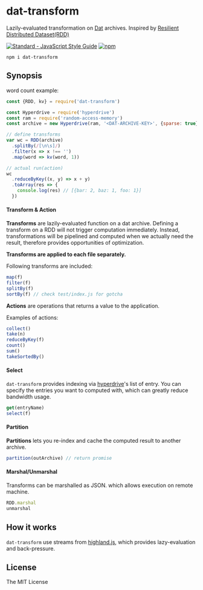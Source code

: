 # dat-transform

Lazily-evaluated transformation on [Dat](http://dat-data.com/) archives.
Inspired by [Resilient Distributed Dataset(RDD)](https://amplab.cs.berkeley.edu/wp-content/uploads/2012/01/nsdi_spark.pdf)

[![Standard - JavaScript Style Guide](https://img.shields.io/badge/code%20style-standard-brightgreen.svg)](http://standardjs.com/)
[![npm](https://img.shields.io/npm/v/dat-transform.svg)]()

`npm i dat-transform`

## Synopsis

word count example:

```js
const {RDD, kv} = require('dat-transform')

const Hyperdrive = require('hyperdrive')
const ram = require('random-access-memory')
const archive = new Hyperdrive(ram, '<DAT-ARCHIVE-KEY>', {sparse: true})

// define transforms
var wc = RDD(archive)
  .splitBy(/[\n\s]/)
  .filter(x => x !== '')
  .map(word => kv(word, 1))

// actual run(action)
wc
  .reduceByKey((x, y) => x + y)
  .toArray(res => {
    console.log(res) // [{bar: 2, baz: 1, foo: 1}]
  })
```

#### Transform & Action

**Transforms** are lazily-evaluated function on a dat archive.
Defining a transform on a RDD will not trigger computation immediately.
Instead, transformations will be pipelined and computed when we actually need the result, therefore provides opportunities of optimization.

**Transforms are applied to each file separately.**

Following transforms are included:

```js
map(f)
filter(f)
splitBy(f)
sortBy(f) // check test/index.js for gotcha
```

**Actions** are operations that returns a value to the application.

Examples of actions:

```js
collect()
take(n)
reduceByKey(f)
count()
sum()
takeSortedBy()
```

#### Select

`dat-transform` provides indexing via [hyperdrive](https://github.com/mafintosh/hyperdrive)'s list of entry.
You can specify the entries you want to computed with, which can greatly reduce bandwidth usage.

```js
get(entryName)
select(f)
```

#### Partition

**Partitions** lets you re-index and cache the computed result to another archive.

```js
partition(outArchive) // return promise
```

#### Marshal/Unmarshal

Transforms can be marshalled as JSON. which allows execution on remote machine.

```js
RDD.marshal
unmarshal
```

## How it works

`dat-transform` use streams from [highland.js](http://highlandjs.org/), which provides lazy-evaluation and back-pressure.

## License

The MIT License
